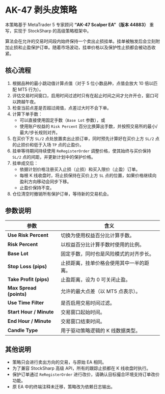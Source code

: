 # AK-47 剥头皮策略

本策略基于 MetaTrader 5 专家顾问 **“AK-47 Scalper EA”（版本 44883）** 重写，实现于 StockSharp 的高级策略框架中。

算法会在允许的交易时间段内始终保持一个卖出止损挂单。挂单被触发后会立刻附加止损和止盈保护订单。随着市场波动，挂单价格以及保护性止损都会被动态收紧。

## 核心流程

1. 根据品种的最小跳动值计算点值（对于 5 位小数品种，点值会放大 10 倍以匹配 MT5 行为）。
2. 评估交易时间窗口，启用时间过滤时只有在起止时间之间才允许开仓，窗口可以跨越午夜。
3. 检查当前点差是否超过阈值，点差过大时不会下单。
4. 计算下单手数：
   - 可以直接使用固定手数（`Base Lot` 参数），或
   - 使用账户权益的 `Risk Percent` 百分比换算出手数，并按照交易所的最小/最大/步长规则对齐。
5. 在买价下方 `SL/2` 点处放置卖出止损订单，同时预先计算好在买价上方 `SL/2` 点的止损价和低于入场 `TP` 点的止盈价。
6. 挂单等待期间持续使用 `ReRegisterOrder` 调整价格，使其始终与买价保持 `SL/2` 点的间距，并更新计划中的保护价格。
7. 挂单成交后：
   - 依据计划价格注册买入止损（止损）和买入限价（止盈）订单。
   - 每根 K 线收盘时，将止损保持在买价上方 `SL` 点的位置，如果价格继续向盈利方向移动会同步下移。
   - 止盈价保持不变。
8. 仓位清空时撤销所有保护订单，等待新的交易机会。

## 参数说明

| 参数 | 含义 |
|------|------|
| **Use Risk Percent** | 切换为使用权益百分比计算手数。 |
| **Risk Percent** | 以权益百分比计算手数时使用的比例。 |
| **Base Lot** | 固定手数，同时也是风险模式的对齐步长。 |
| **Stop Loss (pips)** | 止损距离，挂单价格会使用其中一半的距离。 |
| **Take Profit (pips)** | 止盈距离，设为 0 可关闭止盈。 |
| **Max Spread (points)** | 允许的最大点差（以 MT5 点表示）。 |
| **Use Time Filter** | 是否启用交易时间过滤。 |
| **Start Hour / Minute** | 交易窗口起始时间。 |
| **End Hour / Minute** | 交易窗口结束时间。 |
| **Candle Type** | 用于驱动策略逻辑的 K 线数据类型。 |

## 其他说明

- 策略只会进行卖出方向的交易，与原始 EA 相同。
- 为了兼容 StockSharp 高级 API，所有的跟踪止损都在 K 线收盘时执行。
- 保护订单通过 `ReRegisterOrder` 进行改价，请确认目标撮合环境支持订单改价功能。
- 原 EA 中的终端注释未迁移，策略改为依赖日志输出。
